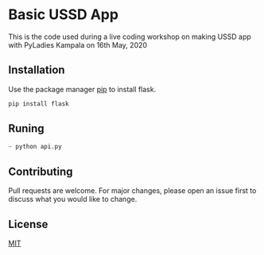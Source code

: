# Basic USSD App

This is the code used during a live coding workshop on making USSD app with PyLadies Kampala on 16th May, 2020

## Installation

Use the package manager [pip](https://pip.pypa.io/en/stable/) to install flask.

```bash
pip install flask
```

## Runing

```python
~ python api.py

```

## Contributing
Pull requests are welcome. For major changes, please open an issue first to discuss what you would like to change.


## License
[MIT](https://choosealicense.com/licenses/mit/)
